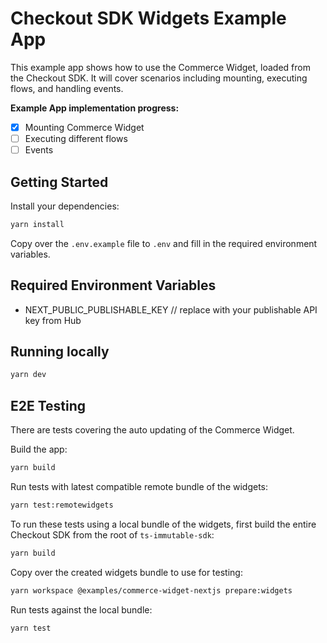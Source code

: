 # Checkout SDK Widgets Example App

This example app shows how to use the Commerce Widget, loaded from the Checkout SDK. It will cover scenarios including mounting, executing flows, and handling events.

**Example App implementation progress:**
- [x] Mounting Commerce Widget
- [ ] Executing different flows
- [ ] Events

## Getting Started

Install your dependencies:

```bash
yarn install
```

Copy over the `.env.example` file to `.env` and fill in the required environment variables.

## Required Environment Variables

- NEXT_PUBLIC_PUBLISHABLE_KEY // replace with your publishable API key from Hub

## Running locally

```bash
yarn dev
```

## E2E Testing

There are tests covering the auto updating of the Commerce Widget.

Build the app:

```bash
yarn build
```

Run tests with latest compatible remote bundle of the widgets:

```bash
yarn test:remotewidgets
```

To run these tests using a local bundle of the widgets, first build the entire Checkout SDK from the root of `ts-immutable-sdk`:

```bash
yarn build
```

Copy over the created widgets bundle to use for testing:

```bash
yarn workspace @examples/commerce-widget-nextjs prepare:widgets
```

Run tests against the local bundle:

```bash
yarn test
```